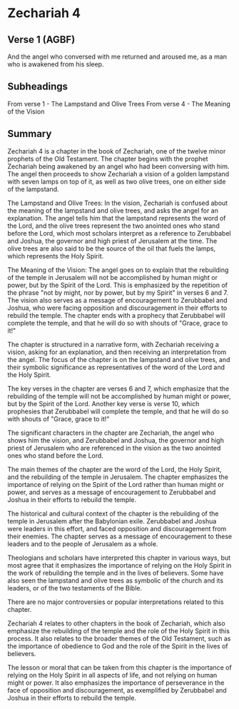 # Zechariah 4

## Verse 1 (AGBF)

And the angel who conversed with me returned and aroused me, as a man who is awakened from his sleep.

## Subheadings

From verse 1 - The Lampstand and Olive Trees
From verse 4 - The Meaning of the Vision

## Summary

Zechariah 4 is a chapter in the book of Zechariah, one of the twelve minor prophets of the Old Testament. The chapter begins with the prophet Zechariah being awakened by an angel who had been conversing with him. The angel then proceeds to show Zechariah a vision of a golden lampstand with seven lamps on top of it, as well as two olive trees, one on either side of the lampstand.

The Lampstand and Olive Trees:
In the vision, Zechariah is confused about the meaning of the lampstand and olive trees, and asks the angel for an explanation. The angel tells him that the lampstand represents the word of the Lord, and the olive trees represent the two anointed ones who stand before the Lord, which most scholars interpret as a reference to Zerubbabel and Joshua, the governor and high priest of Jerusalem at the time. The olive trees are also said to be the source of the oil that fuels the lamps, which represents the Holy Spirit.

The Meaning of the Vision:
The angel goes on to explain that the rebuilding of the temple in Jerusalem will not be accomplished by human might or power, but by the Spirit of the Lord. This is emphasized by the repetition of the phrase "not by might, nor by power, but by my Spirit" in verses 6 and 7. The vision also serves as a message of encouragement to Zerubbabel and Joshua, who were facing opposition and discouragement in their efforts to rebuild the temple. The chapter ends with a prophecy that Zerubbabel will complete the temple, and that he will do so with shouts of "Grace, grace to it!"

The chapter is structured in a narrative form, with Zechariah receiving a vision, asking for an explanation, and then receiving an interpretation from the angel. The focus of the chapter is on the lampstand and olive trees, and their symbolic significance as representatives of the word of the Lord and the Holy Spirit.

The key verses in the chapter are verses 6 and 7, which emphasize that the rebuilding of the temple will not be accomplished by human might or power, but by the Spirit of the Lord. Another key verse is verse 10, which prophesies that Zerubbabel will complete the temple, and that he will do so with shouts of "Grace, grace to it!"

The significant characters in the chapter are Zechariah, the angel who shows him the vision, and Zerubbabel and Joshua, the governor and high priest of Jerusalem who are referenced in the vision as the two anointed ones who stand before the Lord.

The main themes of the chapter are the word of the Lord, the Holy Spirit, and the rebuilding of the temple in Jerusalem. The chapter emphasizes the importance of relying on the Spirit of the Lord rather than human might or power, and serves as a message of encouragement to Zerubbabel and Joshua in their efforts to rebuild the temple.

The historical and cultural context of the chapter is the rebuilding of the temple in Jerusalem after the Babylonian exile. Zerubbabel and Joshua were leaders in this effort, and faced opposition and discouragement from their enemies. The chapter serves as a message of encouragement to these leaders and to the people of Jerusalem as a whole.

Theologians and scholars have interpreted this chapter in various ways, but most agree that it emphasizes the importance of relying on the Holy Spirit in the work of rebuilding the temple and in the lives of believers. Some have also seen the lampstand and olive trees as symbolic of the church and its leaders, or of the two testaments of the Bible.

There are no major controversies or popular interpretations related to this chapter.

Zechariah 4 relates to other chapters in the book of Zechariah, which also emphasize the rebuilding of the temple and the role of the Holy Spirit in this process. It also relates to the broader themes of the Old Testament, such as the importance of obedience to God and the role of the Spirit in the lives of believers.

The lesson or moral that can be taken from this chapter is the importance of relying on the Holy Spirit in all aspects of life, and not relying on human might or power. It also emphasizes the importance of perseverance in the face of opposition and discouragement, as exemplified by Zerubbabel and Joshua in their efforts to rebuild the temple.
